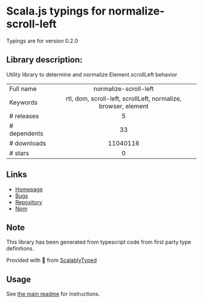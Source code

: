 
# Scala.js typings for normalize-scroll-left

Typings are for version 0.2.0

## Library description:
Utility library to determine and normalize Element.scrollLeft behavior

|                    |                 |
| ------------------ | :-------------: |
| Full name          | normalize-scroll-left |
| Keywords           | rtl, dom, scroll-left, scrollLeft, normalize, browser, element |
| # releases         | 5 |
| # dependents       | 33 |
| # downloads        | 11040116 |
| # stars            | 0 |

## Links
- [Homepage](https://github.com/alitaheri/normalize-scroll-left#readme)
- [Bugs](https://github.com/alitaheri/normalize-scroll-left/issues)
- [Repository](https://github.com/alitaheri/normalize-scroll-left)
- [Npm](https://www.npmjs.com/package/normalize-scroll-left)
    


## Note
This library has been generated from typescript code from first party type definitions.

Provided with :purple_heart: from [ScalablyTyped](https://github.com/oyvindberg/ScalablyTyped)

## Usage
See [the main readme](../../readme.md) for instructions.


